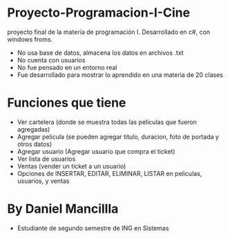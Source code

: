 # Proyecto-Programacion-I-Cine
proyecto final de la materia de programación I.
Desarrollado en c#, con windows froms.
 - No usa base de datos, almacena los datos en archivos .txt
 - No cuenta con usuarios
 - No fue pensado en un entorno real
 - Fue desarrollado para mostrar lo aprendido en una materia de 20 clases
# Funciones que tiene
 - Ver cartelera (donde se muestra todas las peliculas que fueron agregadas)
 - Agregar pelicula (se pueden agregar titulo, duracion, foto de portada y otros datos)
 - Agregar usuario (Agregar usuario que compra el ticket)
 - Ver lista de usuarios
 - Ventas (vender un ticket a un usuario)
 - Opciones de INSERTAR, EDITAR, ELIMINAR, LISTAR en peliculas, usuarios, y ventas
# By Daniel Mancillla
 - Estudiante de segundo semestre de ING en Sistemas
